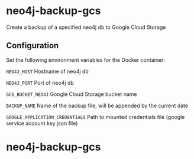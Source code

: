 # neo4j-backup-gcs

Create a backup of a specified neo4j db to Google Cloud Storage

## Configuration

Set the following environment variables for the Docker container:

`NEO4J_HOST` Hostname of neo4j db

`NEO4J_PORT` Port of neo4j db

`GCS_BUCKET_NEO4J` Google Cloud Storage bucket name

`BACKUP_NAME` Name of the backup file, will be appended by the current date

`GOOGLE_APPLICATION_CREDENTIALS` Path to mounted credentials file (google service account key json file)
# neo4j-backup-gcs
